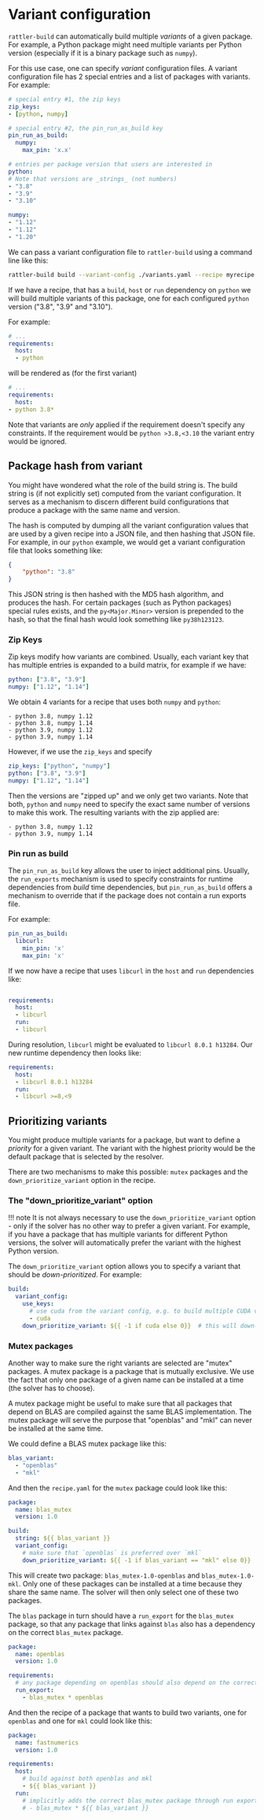 # Variant configuration

`rattler-build` can automatically build multiple _variants_ of a given package.
For example, a Python package might need multiple variants per Python version
(especially if it is a binary package such as `numpy`).

For this use case, one can specify _variant_ configuration files. A variant
configuration file has 2 special entries and a list of packages with variants.
For example:

```yaml title="variants.yaml"
# special entry #1, the zip keys
zip_keys:
- [python, numpy]

# special entry #2, the pin_run_as_build key
pin_run_as_build:
  numpy:
    max_pin: 'x.x'

# entries per package version that users are interested in
python:
# Note that versions are _strings_ (not numbers)
- "3.8"
- "3.9"
- "3.10"

numpy:
- "1.12"
- "1.12"
- "1.20"
```

We can pass a variant configuration file to `rattler-build` using a command line
like this:

```sh
rattler-build build --variant-config ./variants.yaml --recipe myrecipe.yaml
```

If we have a recipe, that has a `build`, `host` or `run` dependency on `python`
we will build multiple variants of this package, one for each configured
`python` version ("3.8", "3.9" and "3.10").

For example:

```yaml
# ...
requirements:
  host:
  - python
```

will be rendered as (for the first variant)

```yaml
# ...
requirements:
  host:
- python 3.8*
```

Note that variants are _only_ applied if the requirement doesn't specify any
constraints. If the requirement would be `python >3.8,<3.10` the variant entry
would be ignored.

## Package hash from variant

You might have wondered what the role of the build string is. The build string is (if not explicitly set) computed from the variant configuration.
It serves as a mechanism to discern different build configurations that produce a package with the same name and version.

The hash is computed by dumping all the variant configuration values that are used by a given recipe into a JSON file, and then hashing that JSON file.
For example, in our `python` example, we would get a variant configuration file that looks something like:

```json
{
    "python": "3.8"
}
```

This JSON string is then hashed with the MD5 hash algorithm, and produces the hash.
For certain packages (such as Python packages) special rules exists, and the `py<Major.Minor>` version is prepended to the hash, so that the final hash
would look something like `py38h123123`.

### Zip Keys

Zip keys modify how variants are combined. Usually, each variant key that has multiple
entries is expanded to a build matrix, for example if we have:

```yaml
python: ["3.8", "3.9"]
numpy: ["1.12", "1.14"]
```

We obtain 4 variants for a recipe that uses both `numpy` and `python`:

```
- python 3.8, numpy 1.12
- python 3.8, numpy 1.14
- python 3.9, numpy 1.12
- python 3.9, numpy 1.14
```

However, if we use the `zip_keys` and specify

```yaml
zip_keys: ["python", "numpy"]
python: ["3.8", "3.9"]
numpy: ["1.12", "1.14"]
```

Then the versions are "zipped up" and we only get two variants. Note that both, `python` and `numpy` need to specify the exact same number of
versions to make this work.
The resulting variants with the zip applied are:

```
- python 3.8, numpy 1.12
- python 3.9, numpy 1.14
```

### Pin run as build

The `pin_run_as_build` key allows the user to inject additional pins. Usually, the `run_exports` mechanism is used to
specify constraints for runtime dependencies from _build_ time dependencies, but `pin_run_as_build` offers a mechanism
to override that if the package does not contain a run exports file.

For example:

```yaml
pin_run_as_build:
  libcurl:
    min_pin: 'x'
    max_pin: 'x'
```

If we now have a recipe that uses `libcurl` in the `host` and `run` dependencies like:

```yaml

requirements:
  host:
  - libcurl
  run:
  - libcurl
```

During resolution, `libcurl` might be evaluated to `libcurl 8.0.1 h13284`. Our new runtime dependency then
looks like:

```yaml
requirements:
  host:
  - libcurl 8.0.1 h13284
  run:
  - libcurl >=8,<9
```

## Prioritizing variants

You might produce multiple variants for a package, but want to define a _priority_ for a given variant.
The variant with the highest priority would be the default package that is selected by the resolver.

There are two mechanisms to make this possible: `mutex` packages and the `down_prioritize_variant` option in the recipe.

### The "down_prioritize_variant" option

!!! note
    It is not always necessary to use the `down_prioritize_variant` option - only if the solver has no other way to
    prefer a given variant. For example, if you have a package that has multiple variants for different Python versions,
    the solver will automatically prefer the variant with the highest Python version.

The `down_prioritize_variant` option allows you to specify a variant that should be _down-prioritized_. For example:

```yaml
build:
  variant_config:
    use_keys:
      # use cuda from the variant config, e.g. to build multiple CUDA variants
      - cuda
    down_prioritize_variant: ${{ -1 if cuda else 0}}  # this will down-prioritize the cuda variant versus other variants of the package
```

### Mutex packages

Another way to make sure the right variants are selected are "mutex" packages. A mutex package is a package that is
mutually exclusive. We use the fact that only one package of a given name can be installed at a time (the solver has to choose).

A mutex package might be useful to make sure that all packages that depend on BLAS are compiled against the same BLAS implementation.
The mutex package will serve the purpose that "openblas" and "mkl" can never be installed at the same time.

We could define a BLAS mutex package like this:

```yaml title="variant_config.yaml"
blas_variant:
  - "openblas"
  - "mkl"
```

And then the `recipe.yaml` for the `mutex` package could look like this:

```yaml title="recipe.yaml"
package:
  name: blas_mutex
  version: 1.0

build:
  string: ${{ blas_variant }}
  variant_config:
    # make sure that `openblas` is preferred over `mkl`
    down_prioritize_variant: ${{ -1 if blas_variant == "mkl" else 0}}
```

This will create two package: `blas_mutex-1.0-openblas` and `blas_mutex-1.0-mkl`.
Only one of these packages can be installed at a time because they share the same name.
The solver will then only select one of these two packages.

The `blas` package in turn should have a `run_export` for the `blas_mutex` package, so that any package
that links against `blas` also has a dependency on the correct `blas_mutex` package.

```yaml title="recipe.yaml"
package:
  name: openblas
  version: 1.0

requirements:
  # any package depending on openblas should also depend on the correct blas_mutex package
  run_export:
    - blas_mutex * openblas
```

And then the recipe of a package that wants to build two variants, one for `openblas` and one for `mkl` could look like this:

```yaml title="recipe.yaml"
package:
  name: fastnumerics
  version: 1.0

requirements:
  host:
    # build against both openblas and mkl
    - ${{ blas_variant }}
  run:
    # implicitly adds the correct blas_mutex package through run exports
    # - blas_mutex * ${{ blas_variant }}
```
